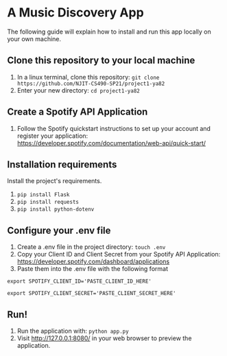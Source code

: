 # A Music Discovery App

The following guide will explain how to install and run this app locally on your own machine.

## Clone this repository to your local machine
1. In a linux terminal, clone this repository: `git clone https://github.com/NJIT-CS490-SP21/project1-ya82`
2. Enter your new directory: `cd project1-ya82`

## Create a Spotify API Application
1. Follow the Spotify quickstart instructions to set up your account and register your application: https://developer.spotify.com/documentation/web-api/quick-start/

## Installation requirements
Install the project's requirements.
1. `pip install Flask`
2. `pip install requests`
3. `pip install python-dotenv`

## Configure your .env file
1. Create a .env file in the project directory: `touch .env`
2. Copy your Client ID and Client Secret from your Spotify API Application: https://developer.spotify.com/dashboard/applications
3. Paste them into the .env file with the following format


`export SPOTIFY_CLIENT_ID='PASTE_CLIENT_ID_HERE'`


`export SPOTIFY_CLIENT_SECRET='PASTE_CLIENT_SECRET_HERE'`

## Run!
1. Run the application with: `python app.py`
2. Visit http://127.0.0.1:8080/ in your web browser to preview the application.